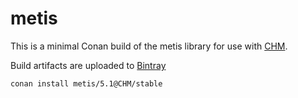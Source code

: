 # metis

This is a minimal Conan build of the metis library for use with [CHM](https://github.com/Chrismarsh/CHM).

Build artifacts are uploaded to [Bintray](https://bintray.com/chrismarsh/CHM)


```
conan install metis/5.1@CHM/stable
```

